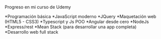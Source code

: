 Progreso en mi curso de Udemy

*Programación básica
*JavaScript moderno
*JQuery
*Maquetación web (HTML5 - CSS3)
*Typescript y Js POO
*Angular desde cero
*NodeJs
*Express/rest
*Mean Stack (para desarrollar una app completa)
*Desarrollo web full stack
